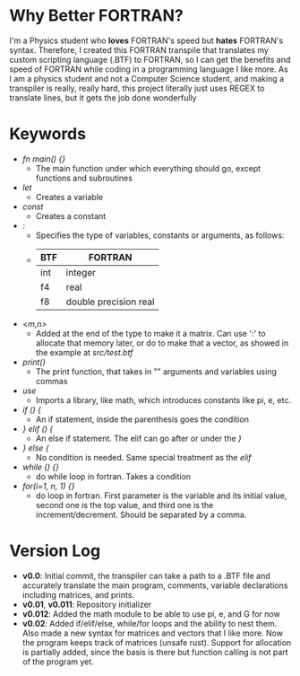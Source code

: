 # Why Better FORTRAN?
I'm a Physics student who **loves** FORTRAN's speed but **hates** FORTRAN's syntax.
Therefore, I created this FORTRAN transpile that translates my custom scripting language (.BTF) to FORTRAN, so I can get the benefits and speed of FORTRAN while coding in a programming language I like more.
As I am a physics student and not a Computer Science student, and making a transpiler is really, really hard, this project literally just uses REGEX to translate lines, but it gets the job done wonderfully
# Keywords
- *fn main() {}*
  - The main function under which everything should go, except functions and subroutines
- *let*
  - Creates a variable
- *const*
  - Creates a constant
- *:*
  - Specifies the type of variables, constants or arguments, as follows:
  - | BTF | FORTRAN               |
    |-----|-----------------------|
    | int | integer               |
    | f4  | real                  |
    | f8  | double precision real |
- *<m,n>*
  - Added at the end of the type to make it a matrix. Can use ':' to allocate that memory later, or do <m> to make that a vector, as showed in the example at *src/test.btf*
- *print()*
  - The print function, that takes in "" arguments and variables using commas
- *use*
  - Imports a library, like math, which introduces constants like pi, e, etc.
- *if () {*
  - An if statement, inside the parenthesis goes the condition
- *} elif () {*
  - An else if statement. The elif can go after or under the *}*
- *} else {*
  - No condition is needed. Same special treatment as the *elif*
- *while () {}*
  - do while loop in fortran. Takes a condition
- *for(i=1, n, 1) {}*
  - do loop in fortran. First parameter is the variable and its initial value, second one is the top value, and third one is the increment/decrement. Should be separated by a comma. 
# Version Log
- **v0.0**: Initial commit, the transpiler can take a path to a .BTF file and accurately translate the main program, comments, variable declarations including matrices, and prints.
- **v0.01**, **v0.011**: Repository initializer
- **v0.012**: Added the math module to be able to use pi, e, and G for now
- **v0.02**: Added if/elif/else, while/for loops and the ability to nest them. Also made a new syntax for matrices and vectors that I like more. Now the program keeps track of matrices (unsafe rust).
Support for allocation is partially added, since the basis is there but function calling is not part of the program yet.